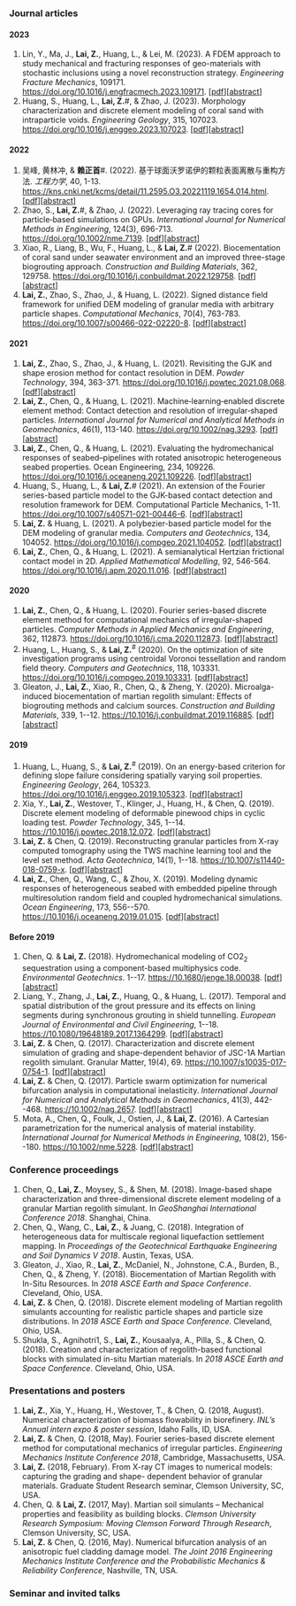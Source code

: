 ###

### Journal articles

#### 2023

1. Lin, Y., Ma, J., **Lai, Z.**, Huang, L., & Lei, M. (2023). A FDEM approach to study mechanical and fracturing responses of geo-materials with stochastic inclusions using a novel reconstruction strategy. *Engineering Fracture Mechanics*, 109171. <https://doi.org/10.1016/j.engfracmech.2023.109171>. [[pdf](/publications/2023/01/01.pdf)][[abstract](2023/01/abstract.md)]
2. Huang, S., Huang, L., **Lai, Z.**#, & Zhao, J. (2023). Morphology characterization and discrete element modeling of coral sand with intraparticle voids. *Engineering Geology*, 315, 107023. <https://doi.org/10.1016/j.enggeo.2023.107023>. [[pdf](/publications/2023/02/02.pdf)][[abstract](/2023/02/abstract.md)]

#### 2022

1. 吴峰, 黄林冲, & **赖正首**#. (2022). 基于球面沃罗诺伊的颗粒表面离散与重构方法. *工程力学*, 40, 1-13. <https://kns.cnki.net/kcms/detail/11.2595.O3.20221119.1654.014.html>. [[pdf](/publications/2022/01/01.pdf)][[abstract](/2022/01/abstract.md)]
1. Zhao, S., **Lai, Z.**#, & Zhao, J. (2022). Leveraging ray tracing cores for particle‐based simulations on GPUs. *International Journal for Numerical Methods in Engineering*, 124(3), 696-713. <https://doi.org/10.1002/nme.7139>. [[pdf](/publications/2022/02/02.pdf)][[abstract](/2022/02/abstract.md)]
1. Xiao, R., Liang, B., Wu, F., Huang, L., & **Lai, Z.**# (2022). Biocementation of coral sand under seawater environment and an improved three-stage biogrouting approach. *Construction and Building Materials*, 362, 129758. <https://doi.org/10.1016/j.conbuildmat.2022.129758>. [[pdf](/publications/2022/03/03.pdf)][[abstract](/2022/03/abstract.md)]
1. **Lai, Z.**, Zhao, S., Zhao, J., & Huang, L. (2022). Signed distance field framework for unified DEM modeling of granular media with arbitrary particle shapes. *Computational Mechanics*, 70(4), 763-783. <https://doi.org/10.1007/s00466-022-02220-8>. [[pdf](/publications/2022/04/04.pdf)][[abstract](/2022/04/abstract.md)]

#### 2021

1. **Lai, Z.**, Zhao, S., Zhao, J., & Huang, L. (2021). Revisiting the GJK and shape erosion method for contact resolution in DEM. *Powder Technology*, 394, 363-371. <https://doi.org/10.1016/j.powtec.2021.08.068>. [[pdf](/publications/2021/01/01.pdf)][[abstract](/2021/01/abstract.md)]
1. **Lai, Z.**, Chen, Q., & Huang, L. (2021). Machine‐learning‐enabled discrete element method: Contact detection and resolution of irregular‐shaped particles. *International Journal for Numerical and Analytical Methods in Geomechanics*, 46(1), 113-140. <https://doi.org/10.1002/nag.3293>. [[pdf](/publications/2021/02/02.pdf)][[abstract](/2021/02/abstract.md)]
1. **Lai, Z.**, Chen, Q., & Huang, L. (2021). Evaluating the hydromechanical responses of seabed–pipelines with rotated anisotropic heterogeneous seabed properties. Ocean Engineering, 234, 109226. <https://doi.org/10.1016/j.oceaneng.2021.109226>. [[pdf](/publications/2021/03/03.pdf)][[abstract](/2021/03/abstract.md)]
1. Huang, S., Huang, L., & **Lai, Z.**# (2021). An extension of the Fourier series-based particle model to the GJK-based contact detection and resolution framework for DEM. Computational Particle Mechanics, 1-11. <https://doi.org/10.1007/s40571-021-00446-6>. [[pdf](/publications/2021/04/04.pdf)][[abstract](/2021/04/abstract.md)]
2. **Lai, Z.** & Huang, L. (2021). A polybezier-based particle model for the DEM modeling of granular media. *Computers and Geotechnics*, 134, 104052. <https://doi.org/10.1016/j.compgeo.2021.104052>. [[pdf](/publications/2021/05/05.pdf)][[abstract](/2021/05/abstract.md)]
3. **Lai, Z.**, Chen, Q., & Huang, L. (2021). A semianalytical Hertzian frictional contact model in 2D. *Applied Mathematical Modelling*, 92, 546-564. <https://doi.org/10.1016/j.apm.2020.11.016>. [[pdf](/publications/2021/06/06.pdf)][[abstract](/2021/06/abstract.md)]

#### 2020

1. **Lai, Z.**, Chen, Q., & Huang, L. (2020). Fourier series-based discrete element method for computational mechanics of irregular-shaped particles. *Computer Methods in Applied Mechanics and Engineering*, 362, 112873. <https://doi.org/10.1016/j.cma.2020.112873>. [[pdf](/publications/2020/01/01.pdf)][[abstract](/2020/01/abstract.md)]
1. Huang, L., Huang, S., & **Lai, Z.**<sup>#</sup> (2020). On the optimization of site investigation programs using centroidal Voronoi tessellation and random field theory. *Computers and Geotechnics*, 118, 103331. <https://doi.org/10.1016/j.compgeo.2019.103331>. [[pdf](/publications/2020/02/02.pdf)][[abstract](/2020/02/abstract.md)]
1. Gleaton, J., **Lai, Z.**, Xiao, R., Chen, Q., & Zheng, Y. (2020). Microalga-induced biocementation of martian regolith simulant: Effects of biogrouting methods and calcium sources. *Construction and Building Materials*, 339, 1--12. <https://10.1016/j.conbuildmat.2019.116885>. [[pdf](/publications/2020/03/03.pdf)][[abstract](/2020/03/abstract.md)]

#### 2019

1. Huang, L., Huang, S., & **Lai, Z.**<sup>#</sup> (2019). On an energy-based criterion for defining slope failure considering spatially varying soil properties. *Engineering Geology*, 264, 105323. <https://doi.org/10.1016/j.enggeo.2019.105323>. [[pdf](/publications/2019/01/01.pdf)][[abstract](/2019/01/abstract.md)]
1. Xia, Y., **Lai, Z.**, Westover, T., Klinger, J., Huang, H., & Chen, Q. (2019). Discrete element modeling of deformable pinewood chips in cyclic loading test. *Powder Technology*, 345, 1--14. <https://10.1016/j.powtec.2018.12.072>. [[pdf](/publications/2019/02/02.pdf)][[abstract](/2019/02/abstract.md)]
1. **Lai, Z.** & Chen, Q. (2019). Reconstructing granular particles from X-ray computed tomography using the TWS machine learning tool and the level set method. *Acta Geotechnica*, 14(1), 1--18. <https://10.1007/s11440-018-0759-x>. [[pdf](/publications/2019/03/03.pdf)][[abstract](/2019/03/abstract.md)]
1. **Lai, Z.**, Chen, Q., Wang, C., & Zhou, X. (2019). Modeling dynamic responses of heterogeneous seabed with embedded pipeline through multiresolution random field and coupled hydromechanical simulations. *Ocean Engineering*, 173, 556--570. <https://10.1016/j.oceaneng.2019.01.015>. [[pdf](/publications/2019/04/04.pdf)][[abstract](/2019/04/abstract.md)]

#### Before 2019

1. Chen, Q. & **Lai, Z.** (2018). Hydromechanical modeling of CO2<sub>2</sub> sequestration using a component-based multiphysics code. *Environmental Geotechnics*. 1--17. <https://10.1680/jenge.18.00038>. [[pdf](/publications/Before%202019/01/01.pdf)][[abstract](/Before%202019/01/abstract.md)]
1. Liang, Y., Zhang, J., **Lai, Z.**, Huang, Q., & Huang, L. (2017). Temporal and spatial distribution of the grout pressure and its effects on lining segments during synchronous grouting in shield tunnelling. *European Journal of Environmental and Civil Engineering*, 1--18. <https://10.1080/19648189.2017.1364299>. [[pdf](/publications/Before%202019/02/02.pdf)][[abstract](/Before%202019/02/abstract.md)]
1. **Lai, Z.** & Chen, Q. (2017). Characterization and discrete element simulation of grading and shape-dependent behavior of JSC-1A Martian regolith simulant. Granular Matter, 19(4), 69. <https://10.1007/s10035-017-0754-1>. [[pdf](/publications/Before%202019/03/03.pdf)][[abstract](/Before%202019/03/abstract.md)]
1. **Lai, Z.** & Chen, Q. (2017). Particle swarm optimization for numerical bifurcation analysis in computational inelasticity. *International Journal for Numerical and Analytical Methods in Geomechanics*, 41(3), 442--468. <https://10.1002/nag.2657>. [[pdf](/publications/Before%202019/04/04.pdf)][[abstract](/Before%202019/04/abstract.md)]
1. Mota, A., Chen, Q., Foulk, J., Ostien, J., & **Lai, Z.** (2016). A Cartesian parametrization for the numerical analysis of material instability. *International Journal for Numerical Methods in Engineering*, 108(2), 156--180. <https://10.1002/nme.5228>. [[pdf](/publications/Before%202019/05/05.pdf)][[abstract](/Before%202019/05/abstract.md)]

### Conference proceedings

1. Chen, Q., **Lai, Z.**, Moysey, S., & Shen, M. (2018). Image-based shape characterization and three-dimensional discrete element modeling of a granular Martian regolith simulant. In *GeoShanghai International Conference 2018*. Shanghai, China.
1. Chen, Q., Wang, C., **Lai, Z.**, & Juang, C. (2018). Integration of heterogeneous data for multiscale regional liquefaction settlement mapping. In *Proceedings of the Geotechnical Earthquake Engineering and Soil Dynamics V 2018*. Austin, Texas, USA.
1. Gleaton, J., Xiao, R., **Lai, Z.**, McDaniel, N., Johnstone, C.A., Burden, B., Chen, Q., & Zheng, Y. (2018). Biocementation of Martian Regolith with In-Situ Resources. In *2018 ASCE Earth and Space Conference*. Cleveland, Ohio, USA.
1. **Lai, Z.** & Chen, Q. (2018). Discrete element modeling of Martian regolith simulants accounting for realistic particle shapes and particle size distributions. In *2018 ASCE Earth and Space Conference*. Cleveland, Ohio, USA.
1. Shukla, S., Agnihotri1, S., **Lai, Z.**, Kousaalya, A., Pilla, S., & Chen, Q. (2018). Creation and characterization of regolith-based functional blocks with simulated in-situ Martian materials. In *2018 ASCE Earth and Space Conference*. Cleveland, Ohio, USA.

### Presentations and posters

1. **Lai, Z.**, Xia, Y., Huang, H., Westover, T., & Chen, Q. (2018, August). Numerical characterization of biomass flowability in biorefinery. *INL’s Annual intern expo & poster session*, Idaho Falls, ID, USA.
1. **Lai, Z.** & Chen, Q. (2018, May). Fourier series-based discrete element method for computational mechanics of irregular particles. *Engineering Mechanics Institute Conference 2018*, Cambridge, Massachusetts, USA.
1. **Lai, Z.** (2018, February). From X-ray CT images to numerical models: capturing the grading and shape- dependent behavior of granular materials. Graduate Student Research seminar, Clemson University, SC, USA.
1. Chen, Q. & **Lai, Z.** (2017, May). Martian soil simulants – Mechanical properties and feasibility as building blocks. *Clemson University Research Symposium: Moving Clemson Forward Through Research*, Clemson University, SC, USA.
1. **Lai, Z.** & Chen, Q. (2016, May). Numerical bifurcation analysis of an anisotropic fuel cladding damage model. *The Joint 2016 Engineering Mechanics Institute Conference and the Probabilistic Mechanics & Reliability Conference*, Nashville, TN, USA.

### Seminar and invited talks

